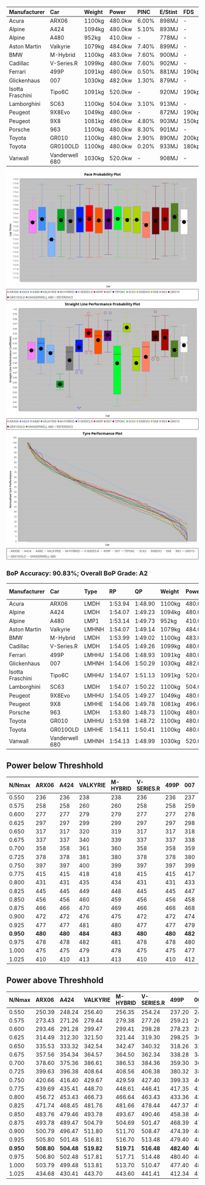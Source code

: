 | Manufacturer     | Car            | Weight | Power   | PINC    | E/Stint | FDS     |
|:-|:-|:-|:-|:-|:-|:-|
| Acura            | ARX06          | 1100kg | 480.0kw | 6.00%   | 898MJ   |    -    |
| Alpine           | A424           | 1094kg | 480.0kw | 5.10%   | 893MJ   |    -    |
| Alpine           | A480           | 952kg  | 410.0kw |    -    | 778MJ   |    -    |
| Aston Martin     | Valkyrie       | 1079kg | 484.0kw | 7.40%   | 899MJ   |    -    |
| BMW              | M-Hybrid       | 1100kg | 483.0kw | 7.60%   | 900MJ   |    -    |
| Cadillac         | V-Series.R     | 1099kg | 480.0kw | 7.60%   | 902MJ   |    -    |
| Ferrari          | 499P           | 1091kg | 480.0kw | 0.50%   | 881MJ   | 190kph  |
| Glickenhaus      | 007            | 1030kg | 482.0kw | 1.30%   | 879MJ   |    -    |
| Isotta Fraschini | Tipo6C         | 1091kg | 520.0kw |    -    | 920MJ   | 190kph  |
| Lamborghini      | SC63           | 1100kg | 504.0kw | 3.10%   | 913MJ   |    -    |
| Peugeot          | 9X8Evo         | 1049kg | 480.0kw |    -    | 872MJ   | 190kph  |
| Peugeot          | 9X8            | 1081kg | 496.0kw | 4.80%   | 903MJ   | 150kph  |
| Porsche          | 963            | 1100kg | 480.0kw | 8.30%   | 901MJ   |    -    |
| Toyota           | GR010          | 1100kg | 480.0kw | 2.90%   | 890MJ   | 200kph  |
| Toyota           | GR010OLD       | 1100kg | 480.0kw | 0.20%   | 933MJ   | 180kph  |
| Vanwall          | Vanderwell 680 | 1030kg | 520.0kw |    -    | 908MJ   |    -    |

![PACECHART](./IMG/AUTO.png)
![STRAIGHTLINEPERFORMANCECHART](./IMG/AUTO_sp.png)
![TYREPERFORMANCECHART](./IMG/AUTO_tw.png)

### BoP Accuracy: 90.83%; Overall BoP Grade: A2
| Manufacturer     | Car            | Type  | RP      | QP      | Weight | Power¹  | Threshhold | PINC    | Power²   | E/Stint | AVG Vmax  | FDS     | RDLC | L/Stint | BOP-Grade | Model Accuracy | Model Points | Match%  | SimDiff |
|:-|:-|:-|:-|:-|:-|:-|:-|:-|:-|:-|:-|:-|:-|:-|:-|:-|:-|:-|:-|
| Acura            | ARX06          | LMDH  | 1:53.94 | 1:48.90 | 1100kg | 480.0kw | 250.0kph   | 6.00%   | 508.80kw |  898MJ  | 274.50kph |    -    | 0.97 | 29      | -B1       | 100.00%        | 996          | 89.00%  | -0.43   |
| Alpine           | A424           | LMDH  | 1:54.07 | 1:49.23 | 1094kg | 480.0kw | 250.0kph   | 5.10%   | 504.50kw |  893MJ  | 274.99kph |    -    | 0.98 | 29      | ~A1       | 99.58%         | 1429         | 96.29%  | #       |
| Alpine           | A480           | LMP1  | 1:53.14 | 1:49.73 |  952kg | 410.0kw | 250.0kph   |    -    | 410.00kw |  778MJ  | 272.52kph |    -    | 0.98 | 27      | -D2       | 94.94%         | 1689         | 64.15%  | +0.55   |
| Aston Martin     | Valkyrie       | LMHNH | 1:54.07 | 1:49.14 | 1079kg | 484.0kw | 250.0kph   | 7.40%   | 519.80kw |  899MJ  | 265.74kph |    -    | 1.02 | 29      | +C2       | 100.00%        | 247          | 73.99%  | #       |
| BMW              | M-Hybrid       | LMDH  | 1:53.99 | 1:49.02 | 1100kg | 483.0kw | 250.0kph   | 7.60%   | 519.70kw |  900MJ  | 272.33kph |    -    | 0.98 | 29      | ~A1       | 99.97%         | 2912         | 100.00% | #       |
| Cadillac         | V-Series.R     | LMDH  | 1:54.05 | 1:49.26 | 1099kg | 480.0kw | 250.0kph   | 7.60%   | 516.50kw |  902MJ  | 274.80kph |    -    | 0.97 | 29      | +A2       | 99.49%         | 5225         | 93.01%  | +1.28   |
| Ferrari          | 499P           | LMHHU | 1:54.06 | 1:48.93 | 1091kg | 480.0kw | 250.0kph   | 0.50%   | 482.40kw |  881MJ  | 277.12kph | 190kph  | 1.01 | 29      | ~A1       | 100.00%        | 5378         | 100.00% | +1.19   |
| Glickenhaus      | 007            | LMHNH | 1:54.06 | 1:50.29 | 1030kg | 482.0kw | 250.0kph   | 1.30%   | 488.30kw |  879MJ  | 279.46kph |    -    | 0.96 | 29      | +A2       | 93.90%         | 2170         | 94.57%  | +0.07   |
| Isotta Fraschini | Tipo6C         | LMHHU | 1:54.07 | 1:51.13 | 1091kg | 520.0kw | 250.0kph   |    -    | 520.00kw |  920MJ  | 278.56kph | 190kph  | 1.02 | 29      | +C1       | 100.00%        | 132          | 78.11%  | #       |
| Lamborghini      | SC63           | LMDH  | 1:54.07 | 1:50.22 | 1100kg | 504.0kw | 250.0kph   | 3.10%   | 519.60kw |  913MJ  | 271.91kph |    -    | 1.00 | 29      | ~A1       | 100.00%        | 784          | 100.00% | -0.36   |
| Peugeot          | 9X8Evo         | LMHHU | 1:54.05 | 1:49.27 | 1049kg | 480.0kw | 250.0kph   |    -    | 480.00kw |  872MJ  | 281.05kph | 190kph  | 1.01 | 29      | ~A1       | 100.00%        | 1459         | 97.25%  | #       |
| Peugeot          | 9X8            | LMHHE | 1:54.06 | 1:49.78 | 1081kg | 496.0kw | 250.0kph   | 4.80%   | 519.80kw |  903MJ  | 272.64kph | 150kph  | 1.00 | 29      | +A2       | 99.18%         | 4817         | 94.92%  | +0.20   |
| Porsche          | 963            | LMDH  | 1:53.80 | 1:48.73 | 1100kg | 480.0kw | 250.0kph   | 8.30%   | 519.80kw |  901MJ  | 273.32kph |    -    | 0.98 | 29      | -A2       | 99.92%         | 14207        | 92.18%  | +0.79   |
| Toyota           | GR010          | LMHHU | 1:53.98 | 1:48.72 | 1100kg | 480.0kw | 250.0kph   | 2.90%   | 493.90kw |  890MJ  | 276.57kph | 200kph  | 0.99 | 29      | ~A1       | 99.86%         | 4280         | 100.00% | +0.74   |
| Toyota           | GR010OLD       | LMHHE | 1:54.11 | 1:50.41 | 1100kg | 480.0kw | 250.0kph   | 0.20%   | 481.00kw |  933MJ  | 276.28kph | 180kph  | 0.99 | 29      | +C1       | 99.46%         | 925          | 79.83%  | #       |
| Vanwall          | Vanderwell 680 | LMHNH | 1:54.13 | 1:48.99 | 1030kg | 520.0kw | 0.0kph     |    -    | 520.00kw |  908MJ  | 279.76kph |    -    | 1.02 | 29      | ~A1       | 95.82%         | 642          | 100.00% | +0.75   |

## Power below Threshhold
| N/Nmax    | ARX06   | A424    | VALKYRIE | M-HYBRID | V-SERIES.R | 499P    | 007     | TIPO6C  | SC63    | 9X8EVO  | 9X8     | 963     | GR010   | GR010OLD | VANDERWELL 680 | ​     | RPM      | A480       |
|:-|:-|:-|:-|:-|:-|:-|:-|:-|:-|:-|:-|:-|:-|:-|:-|:-|:-|:-|
|  0.550    |  236    |  236    |  238     |  238     |  236       |  236    |  237    |  256    |  248    |  236    |  244    |  236    |  236    |  236     |  256           |  ​    |   --     |   -        |
|  0.575    |  258    |  258    |  260     |  260     |  258       |  258    |  259    |  279    |  271    |  258    |  267    |  258    |  258    |  258     |  279           |  ​    |   --     |   -        |
|  0.600    |  277    |  277    |  279     |  279     |  277       |  277    |  278    |  300    |  291    |  277    |  287    |  277    |  277    |  277     |  300           |  ​    |   --     |   -        |
|  0.625    |  297    |  297    |  299     |  299     |  297       |  297    |  298    |  322    |  312    |  297    |  307    |  297    |  297    |  297     |  322           |  ​    |   --     |   -        |
|  0.650    |  317    |  317    |  320     |  319     |  317       |  317    |  318    |  343    |  333    |  317    |  327    |  317    |  317    |  317     |  343           |  ​    |   --     |   -        |
|  0.675    |  337    |  337    |  340     |  339     |  337       |  337    |  338    |  365    |  354    |  337    |  348    |  337    |  337    |  337     |  365           |  ​    |   --     |   -        |
|  0.700    |  358    |  358    |  361     |  360     |  358       |  358    |  359    |  387    |  375    |  358    |  369    |  358    |  358    |  358     |  387           |  ​    |   --     |   -        |
|  0.725    |  378    |  378    |  381     |  380     |  378       |  378    |  380    |  409    |  396    |  378    |  390    |  378    |  378    |  378     |  409           |  ​    |   --     |   -        |
|  0.750    |  397    |  397    |  400     |  399     |  397       |  397    |  399    |  430    |  416    |  397    |  410    |  397    |  397    |  397     |  430           |  ​    |   --     |   -        |
|  0.775    |  415    |  415    |  418     |  418     |  415       |  415    |  417    |  449    |  435    |  415    |  429    |  415    |  415    |  415     |  449           |  ​    |  5000    |  -3213569  |
|  0.800    |  431    |  431    |  435     |  434     |  431       |  431    |  433    |  467    |  453    |  431    |  445    |  431    |  431    |  431     |  467           |  ​    |  5500    |  -3499979  |
|  0.825    |  445    |  445    |  449     |  448     |  445       |  445    |  447    |  482    |  468    |  445    |  460    |  445    |  445    |  445     |  482           |  ​    |  5999    |  -3800400  |
|  0.850    |  456    |  456    |  460     |  459     |  456       |  456    |  458    |  494    |  479    |  456    |  471    |  456    |  456    |  456     |  494           |  ​    |  6499    |  -4114832  |
|  0.875    |  466    |  466    |  470     |  469     |  466       |  466    |  468    |  505    |  489    |  466    |  481    |  466    |  466    |  466     |  505           |  ​    |  7000    |  -4443276  |
|  0.900    |  472    |  472    |  476     |  475     |  472       |  472    |  474    |  512    |  496    |  472    |  488    |  472    |  472    |  472     |  512           |  ​    |  7500    |  -4785730  |
|  0.925    |  477    |  477    |  481     |  480     |  477       |  477    |  479    |  517    |  501    |  477    |  493    |  477    |  477    |  477     |  517           |  ​    |  8000    |  407       |
| **0.950** | **480** | **480** | **484**  | **483**  | **480**    | **480** | **482** | **520** | **504** | **480** | **496** | **480** | **480** | **480**  | **520**        | **​** | **8499** | **410**    |
|  0.975    |  478    |  478    |  482     |  481     |  478       |  478    |  480    |  518    |  502    |  478    |  494    |  478    |  478    |  478     |  518           |  ​    |  9000    |  205       |
|  1.000    |  475    |  475    |  479     |  478     |  475       |  475    |  477    |  514    |  499    |  475    |  491    |  475    |  475    |  475     |  514           |  ​    |   --     |   -        |
|  1.025    |  410    |  410    |  413     |  413     |  410       |  410    |  412    |  444    |  430    |  410    |  424    |  410    |  410    |  410     |  444           |  ​    |   --     |   -        |

## Power above Threshhold
| N/Nmax    | ARX06      | A424       | VALKYRIE   | M-HYBRID   | V-SERIES.R | 499P       | 007        | TIPO6C  | SC63       | 9X8EVO  | 9X8        | 963        | GR010      | GR010OLD   | VANDERWELL 680 | ​     | RPM      | A480       |
|:-|:-|:-|:-|:-|:-|:-|:-|:-|:-|:-|:-|:-|:-|:-|:-|:-|:-|:-|
|  0.550    |  250.39    |  248.24    |  256.40    |  256.35    |  254.24    |  237.20    |  240.13    |  256    |  256.31    |  236    |  256.40    |  256.41    |  243.45    |  236.47    |  256           |  ​    |   --     |   -        |
|  0.575    |  273.43    |  271.26    |  279.44    |  279.38    |  277.26    |  259.21    |  262.14    |  279    |  279.34    |  258    |  279.43    |  279.45    |  265.49    |  258.52    |  279           |  ​    |   --     |   -        |
|  0.600    |  293.46    |  291.28    |  299.47    |  299.41    |  298.28    |  278.23    |  282.15    |  300    |  299.36    |  277    |  299.47    |  299.48    |  285.53    |  277.55    |  300           |  ​    |   --     |   -        |
|  0.625    |  314.49    |  312.30    |  321.50    |  321.44    |  319.30    |  298.25    |  302.16    |  322    |  321.39    |  297    |  321.50    |  321.52    |  305.57    |  297.59    |  322           |  ​    |   --     |   -        |
|  0.650    |  335.53    |  333.32    |  342.54    |  342.47    |  340.32    |  318.26    |  322.18    |  343    |  342.41    |  317    |  342.53    |  342.55    |  325.61    |  317.63    |  343           |  ​    |   --     |   -        |
|  0.675    |  357.56    |  354.34    |  364.57    |  364.50    |  362.34    |  338.28    |  343.19    |  365    |  364.44    |  337    |  364.57    |  364.59    |  346.65    |  337.67    |  365           |  ​    |   --     |   -        |
|  0.700    |  378.60    |  375.36    |  386.61    |  386.53    |  384.36    |  359.30    |  364.20    |  387    |  386.46    |  358    |  386.60    |  386.62    |  367.68    |  358.72    |  387           |  ​    |   --     |   -        |
|  0.725    |  399.63    |  396.38    |  408.64    |  408.56    |  406.38    |  380.32    |  384.21    |  409    |  408.49    |  378    |  408.64    |  408.66    |  388.72    |  378.76    |  409           |  ​    |   --     |   -        |
|  0.750    |  420.66    |  416.40    |  429.67    |  429.59    |  427.40    |  399.33    |  403.22    |  430    |  429.52    |  397    |  429.67    |  429.69    |  407.76    |  397.79    |  430           |  ​    |   --     |   -        |
|  0.775    |  439.69    |  435.41    |  448.70    |  448.61    |  446.41    |  417.35    |  422.23    |  449    |  448.54    |  415    |  448.70    |  448.73    |  426.79    |  415.83    |  449           |  ​    |  5000    |  -3213569  |
|  0.800    |  456.72    |  453.43    |  466.73    |  466.64    |  463.43    |  433.36    |  438.24    |  467    |  466.56    |  431    |  466.73    |  466.75    |  443.83    |  431.86    |  467           |  ​    |  5500    |  -3499979  |
|  0.825    |  471.74    |  468.45    |  481.76    |  481.66    |  478.44    |  447.37    |  453.25    |  482    |  481.58    |  445    |  481.75    |  481.78    |  457.85    |  445.89    |  482           |  ​    |  5999    |  -3800400  |
|  0.850    |  483.76    |  479.46    |  493.78    |  493.67    |  490.46    |  458.38    |  464.25    |  494    |  493.59    |  456    |  493.77    |  493.80    |  468.87    |  456.91    |  494           |  ​    |  6499    |  -4114832  |
|  0.875    |  493.78    |  489.47    |  504.79    |  504.69    |  501.47    |  468.39    |  474.26    |  505    |  504.61    |  466    |  504.78    |  504.82    |  478.89    |  466.93    |  505           |  ​    |  7000    |  -4443276  |
|  0.900    |  500.79    |  496.47    |  511.80    |  511.70    |  508.47    |  474.39    |  480.26    |  512    |  511.61    |  472    |  511.80    |  511.83    |  485.91    |  472.94    |  512           |  ​    |  7500    |  -4785730  |
|  0.925    |  505.80    |  501.48    |  516.81    |  516.70    |  513.48    |  479.40    |  485.26    |  517    |  516.62    |  477    |  516.80    |  516.84    |  490.91    |  477.95    |  517           |  ​    |  8000    |  407       |
| **0.950** | **508.80** | **504.48** | **519.82** | **519.71** | **516.48** | **482.40** | **488.27** | **520** | **519.62** | **480** | **519.81** | **519.84** | **493.92** | **480.96** | **520**        | **​** | **8499** | **410**    |
|  0.975    |  506.80    |  502.48    |  517.81    |  517.71    |  514.48    |  480.40    |  486.26    |  518    |  517.62    |  478    |  517.80    |  517.84    |  491.92    |  478.96    |  518           |  ​    |  9000    |  205       |
|  1.000    |  503.79    |  499.48    |  513.81    |  513.70    |  510.47    |  477.40    |  483.26    |  514    |  513.62    |  475    |  513.80    |  513.83    |  488.91    |  475.95    |  514           |  ​    |   --     |   -        |
|  1.025    |  434.68    |  430.41    |  443.70    |  443.60    |  441.41    |  412.34    |  417.23    |  444    |  443.53    |  410    |  443.69    |  443.72    |  421.79    |  410.82    |  444           |  ​    |   --     |   -        |
